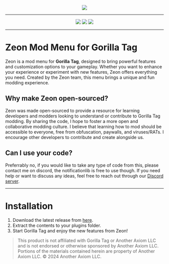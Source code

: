 <p align="center">
  <a href="#"><img src="https://imgur.com/a/tlm1FR6"></a>
</p>

---

<p align="center">
  <a href="https://github.com/odinong/Zeon/releases"><img src="https://img.shields.io/github/v/release/odinong/Zeon?label=version&style=for-the-badge"></a>
  <a href="https://github.com/odinong/Zeon/releases/latest"><img src="https://img.shields.io/github/downloads/odinong/Zeon/latest/Zeon.dll?style=for-the-badge"></a>
  <a href="https://discord.gg/9ku2XQq7Wr"><img src="https://img.shields.io/badge/discord-11497%20online-blueviolet?style=for-the-badge"></a>
</p>

---

# Zeon Mod Menu for Gorilla Tag

Zeon is a mod menu for **Gorilla Tag**, designed to bring powerful features and customization options to your gameplay. Whether you want to enhance your experience or experiment with new features, Zeon offers everything you need. Created by the Zeon team, this menu brings a unique and fun modding experience.

## Why make Zeon open-sourced?
Zeon was made open-sourced to provide a resource for learning developers and modders looking to understand or contribute to Gorilla Tag modding. By sharing the code, I hope to foster a more open and collaborative modding culture. I believe that learning how to mod should be accessible to everyone, free from obfuscation, paywalls, and viruses/RATs. I encourage other developers to contribute and create alongside us.

## Can I use your code?
Preferrably no, if you would like to take any type of code from this, please contact me on discord, the notificationlib is free to use though. If you need help or want to discuss any ideas, feel free to reach out through our [Discord server](https://discord.gg/9ku2XQq7Wr).

---

# Installation

1. Download the latest release from [here](https://github.com/odinong/Zeon/releases/latest).
2. Extract the contents to your plugins folder.
3. Start Gorilla Tag and enjoy the new features from Zeon!

> This product is not affiliated with Gorilla Tag or Another Axiom LLC and is not endorsed or otherwise sponsored by Another Axiom LLC. Portions of the materials contained herein are property of Another Axiom LLC. © 2024 Another Axiom LLC.
